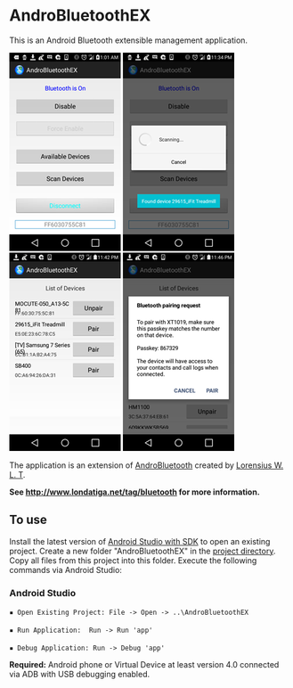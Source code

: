 # AndroBluetoothEX
This is an Android Bluetooth extensible management application.

![Example Image](https://github.com/nshid/AndroBluetoothEX/blob/master/images/android_bluetooth_discovery.png) 
![Example Image](https://github.com/nshid/AndroBluetoothEX/blob/master/images/android_bluetooth_scanning.png)
![Example Image](https://github.com/nshid/AndroBluetoothEX/blob/master/images/android_bluetooth_device_list.png)
![Example Image](https://github.com/nshid/AndroBluetoothEX/blob/master/images/android_bluetooth_pair.png)

The application is an extension of [AndroBluetooth](https://github.com/lorensiuswlt/AndroBluetooth) created by [Lorensius W. L. T](lorenz@londatiga.net). 

**See http://www.londatiga.net/tag/bluetooth for more information.**

## To use

Install the latest version of [Android Studio with SDK](https://developer.android.com/studio/index.html) to open an existing project. Create a new folder "AndroBluetoothEX" in the [project directory](https://developer.android.com/studio/projects/index.html). Copy all files from this project into this folder. Execute the following commands via Android Studio:

### Android Studio

```
▪ Open Existing Project: File -> Open -> ..\AndroBluetoothEX
  
▪ Run Application:  Run -> Run 'app'

▪ Debug Application: Run -> Debug 'app'
```

**Required:** Android phone or Virtual Device at least version 4.0 connected via ADB with USB debugging enabled.
